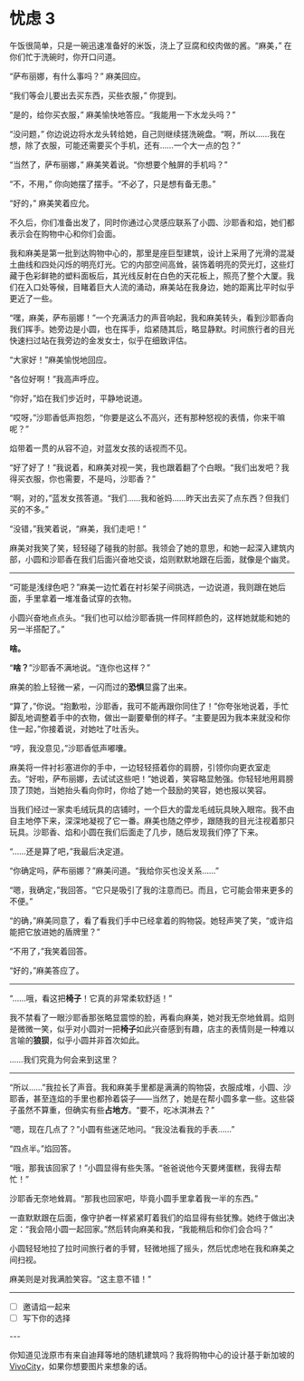 # 忧虑 3

午饭很简单，只是一碗迅速准备好的米饭，浇上了豆腐和绞肉做的酱。“麻美，” 在你们忙于洗碗时，你开口问道。

“萨布丽娜，有什么事吗？” 麻美回应。

“我们等会儿要出去买东西，买些衣服，” 你提到。

“是的，给你买衣服，” 麻美愉快地答应。“我能用一下水龙头吗？”

“没问题，” 你边说边将水龙头转给她，自己则继续搓洗碗盘。“啊，所以……我在想，除了衣服，可能还需要买个手机，还有……一个大一点的包？”

“当然了，萨布丽娜，” 麻美笑着说。“你想要个触屏的手机吗？”

“不，不用，” 你向她摆了摆手。“不必了，只是想有备无患。”

“好的，” 麻美笑着应允。

不久后，你们准备出发了，同时你通过心灵感应联系了小圆、沙耶香和焰，她们都表示会在购物中心和你们会面。

我和麻美是第一批到达购物中心的，那里是座巨型建筑，设计上采用了光滑的混凝土曲线和四处闪烁的明亮灯光。它的内部空间高耸，装饰着明亮的荧光灯，这些灯藏于色彩鲜艳的塑料面板后，其光线反射在白色的天花板上，照亮了整个大厦。我们在入口处等候，目睹着巨大人流的涌动，麻美站在我身边，她的距离比平时似乎更近了一些。

“嘿，麻美，萨布丽娜！”一个充满活力的声音响起，我和麻美转头，看到沙耶香向我们挥手。她旁边是小圆，也在挥手，焰紧随其后，略显静默。时间旅行者的目光快速扫过站在我旁边的金发女士，似乎在细致评估。

“大家好！”麻美愉悦地回应。

“各位好啊！”我高声呼应。

“你好，”焰在我们步近时，平静地说道。

“哎呀，”沙耶香低声抱怨，“你要是这么不高兴，还有那种怒视的表情，你来干嘛呢？”

焰带着一贯的从容不迫，对蓝发女孩的话视而不见。

“好了好了！”我说着，和麻美对视一笑，我也跟着翻了个白眼。“我们出发吧？我得买衣服，你也需要，不是吗，沙耶香？”

“啊，对的，”蓝发女孩答道。“我们……我和爸妈……昨天出去买了点东西？但我们买的不多。”

“没错，”我笑着说，“麻美，我们走吧！”

麻美对我笑了笑，轻轻碰了碰我的肘部。我领会了她的意思，和她一起深入建筑内部，小圆和沙耶香在我们后面兴奋地交谈，焰则默默地跟在后面，就像是个幽灵。

---

“可能是浅绿色吧？”麻美一边忙着在衬衫架子间挑选，一边说道，我则跟在她后面，手里拿着一堆准备试穿的衣物。

小圆兴奋地点点头。“我们也可以给沙耶香挑一件同样颜色的，这样她就能和她的另一半搭配了。”

**啥。**

“**啥？**”沙耶香不满地说。“连你也这样？”

麻美的脸上轻微一紧，一闪而过的**恐惧**显露了出来。

“算了，”你说。“抱歉啦，沙耶香，我可不能再跟你同住了！”你夸张地说着，手忙脚乱地调整着手中的衣物，做出一副要晕倒的样子。“主要是因为我本来就没和你住一起，”你接着说，对她吐了吐舌头。

“哼，我没意见，”沙耶香低声嘟囔。

麻美将一件衬衫塞进你的手中，一边轻轻搭着你的肩膀，引领你向更衣室走去。“好啦，萨布丽娜，去试试这些吧！”她说着，笑容略显勉强。你轻轻地用肩膀顶了顶她，当她抬头看向你时，你给了她一个鼓励的笑容，她也报以笑容。

当我们经过一家卖毛绒玩具的店铺时，一个巨大的雷龙毛绒玩具映入眼帘。我不由自主地停下来，深深地凝视了它一番。麻美也随之停步，跟随我的目光注视着那只玩具。沙耶香、焰和小圆在我们后面走了几步，随后发现我们停了下来。

“……还是算了吧，”我最后决定道。

“你确定吗，萨布丽娜？”麻美问道。“我给你买也没关系……”

“嗯，我确定，”我回答。“它只是吸引了我的注意而已。而且，它可能会带来更多的不便。”

“的确，”麻美同意了，看了看我们手中已经拿着的购物袋。她轻声笑了笑，“或许焰能把它放进她的盾牌里？”

“不用了，”我笑着回答。

“好的，”麻美答应了。

---

“……哦，看这把**椅子**！它真的非常柔软舒适！”

我不禁看了一眼沙耶香那张略显震惊的脸，再看向麻美，她对我无奈地耸肩。焰则是微微一笑，似乎对小圆对一把**椅子**如此兴奋感到有趣，店主的表情则是一种难以言喻的**狼狈**，似乎小圆并非首次如此。

……我们究竟为何会来到这里？

---

“所以……”我拉长了声音。我和麻美手里都是满满的购物袋，衣服成堆，小圆、沙耶香，甚至连焰的手里也都拎着袋子——当然了，她是在帮小圆多拿一些。这些袋子虽然不算重，但确实有些**占地方**。“要不，吃冰淇淋去？”

“嗯，现在几点了？”小圆有些迷茫地问。“我没法看我的手表……”

“四点半。”焰回答。

“哦，那我该回家了！”小圆显得有些失落。“爸爸说他今天要烤蛋糕，我得去帮忙！”

沙耶香无奈地耸肩。“那我也回家吧，毕竟小圆手里拿着我一半的东西。”

一直默默跟在后面，像守护者一样紧紧盯着我们的焰显得有些犹豫。她终于做出决定：“我会陪小圆一起回家。”然后转向麻美和我，“我能稍后和你们会合吗？”

小圆轻轻地拉了拉时间旅行者的手臂，轻微地摇了摇头，然后忧虑地在我和麻美之间扫视。

麻美则是对我满脸笑容。“这主意不错！”

---

- [ ] 邀请焰一起来
- [ ] 写下你的选择

---​

你知道见泷原市有来自迪拜等地的随机建筑吗？我将购物中心的设计基于新加坡的[VivoCity](http://en.wikipedia.org/wiki/VivoCity)，如果你想要图片来想象的话。
